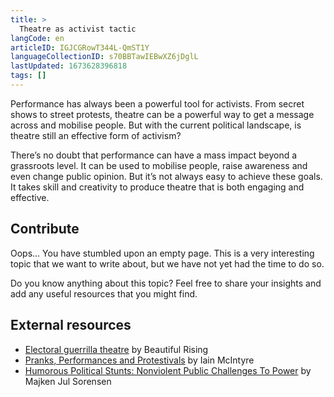 ```yaml
---
title: >
  Theatre as activist tactic
langCode: en
articleID: IGJCGRowT344L-QmST1Y
languageCollectionID: s70BBTawIEBwXZ6jDglL
lastUpdated: 1673628396818
tags: []
---
```


Performance has always been a powerful tool for activists. From secret shows to street protests, theatre can be a powerful way to get a message across and mobilise people. But with the current political landscape, is theatre still an effective form of activism?

There’s no doubt that performance can have a mass impact beyond a grassroots level. It can be used to mobilise people, raise awareness and even change public opinion. But it’s not always easy to achieve these goals. It takes skill and creativity to produce theatre that is both engaging and effective.

## **Contribute**

Oops… You have stumbled upon an empty page. This is a very interesting topic that we want to write about, but we have not yet had the time to do so.

Do you know anything about this topic? Feel free to share your insights and add any useful resources that you might find.

## External resources

-   [Electoral guerrilla theatre](https://beautifulrising.org/tool/electoral-guerrilla-theatre) by Beautiful Rising
-   [Pranks, Performances and Protestivals](https://commonslibrary.org/pranks-performances-and-protestivals-public-events/) by Iain McIntyre
-   [Humorous Political Stunts: Nonviolent Public Challenges To Power](https://commonslibrary.org/humorous-political-stunts-nonviolent-public-challenges-to-power/) by Majken Jul Sorensen
